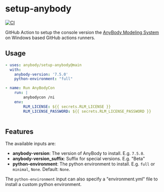 # setup-anybody

[![CI](https://github.com/anybody/setup-anybody/actions/workflows/test.yml/badge.svg)](https://github.com/anybody/setup-anybody/actions/workflows/test.yml)

GitHub Action to setup the console version the [AnyBody Modeling System](https://anybodytech.com) on Windows based GitHub actions runners.

## Usage

```yml
- uses: anybody/setup-anybody@main
  with:
    anybody-version: '7.5.0'
    python-environment: "full"

- name: Run AnyBodyCon
    run: |
        anybodycon /ni
    env:
        RLM_LICENSE: ${{ secrets.RLM_LICENSE }}
        RLM_LICENSE_PASSWORD: ${{ secrets.RLM_LICENSE_PASSWORD }}
    
```

## Features

The available inputs are:

* **anybody-version**: The version of AnyBody to install. E.g. `7.5.0`.
* **anybody-version_suffix**: Suffix for special versions. E.g. "Beta"
* **python-environment**: The python environment to install. E.g. `full` or `minimal`, `None`. Default: `None`.

The `python-environment` input can also specify a "environment.yml" file to install a custom python environment.



